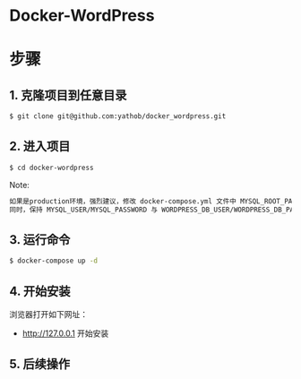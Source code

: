# Docker-WordPress

# 步骤
## 1. 克隆项目到任意目录
```bash
$ git clone git@github.com:yathob/docker_wordpress.git
```

## 2. 进入项目
```bash
$ cd docker-wordpress
```

Note:
```bash
如果是production环境，强烈建议，修改 docker-compose.yml 文件中 MYSQL_ROOT_PASSWORD, MYSQL_PASSWORD 的值.
同时，保持 MYSQL_USER/MYSQL_PASSWORD 与 WORDPRESS_DB_USER/WORDPRESS_DB_PASSWORD一一对应.
```

## 3. 运行命令
```bash
$ docker-compose up -d
```

## 4. 开始安装
浏览器打开如下网址：

- http://127.0.0.1 开始安装

## 5. 后续操作
